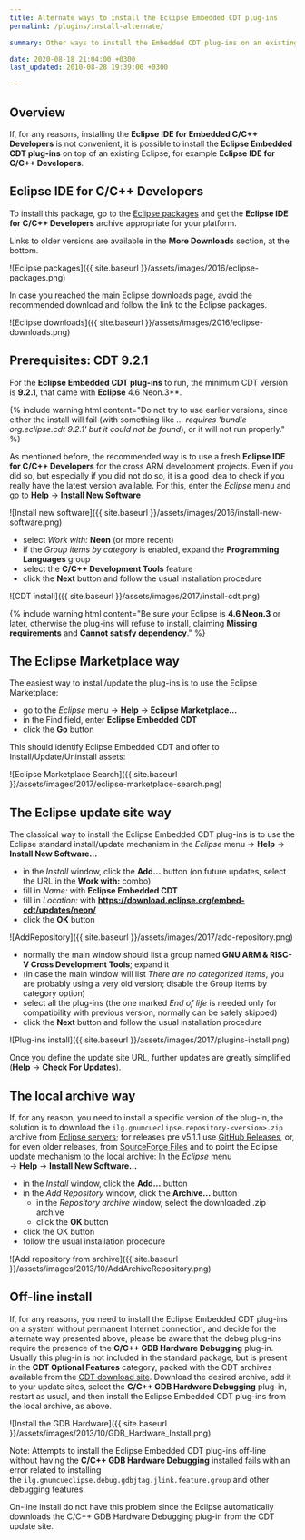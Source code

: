 ```yaml
---
title: Alternate ways to install the Eclipse Embedded CDT plug-ins
permalink: /plugins/install-alternate/

summary: Other ways to install the Embedded CDT plug-ins on an existing Eclipse.

date: 2020-08-18 21:04:00 +0300
last_updated: 2010-08-28 19:39:00 +0300

---
```


## Overview

If, for any reasons, installing the **Eclipse IDE for Embedded C/C++
Developers** is not convenient, it is possible to install the **Eclipse
Embedded CDT plug-ins** on top of an existing Eclipse, for example
**Eclipse IDE for C/C++ Developers**.

## Eclipse IDE for C/C++ Developers

To install this package, go to the
[Eclipse packages](http://www.eclipse.org/downloads/eclipse-packages) and
get the **Eclipse IDE for C/C++ Developers** archive appropriate for your
platform.

Links to older versions are available in the **More Downloads** section,
at the bottom.

![Eclipse packages]({{ site.baseurl }}/assets/images/2016/eclipse-packages.png)

In case you reached the main Eclipse downloads page, avoid the recommended
download and follow the link to the Eclipse packages.

![Eclipse downloads]({{ site.baseurl }}/assets/images/2016/eclipse-downloads.png)

## Prerequisites: CDT 9.2.1

For the **Eclipse Embedded CDT plug-ins** to run, the minimum CDT version is
**9.2.1**, that came with **Eclipse** 4.6 Neon.3**. 

{% include warning.html content="Do not
try to use earlier versions, since either the install will fail (with
something like _... requires 'bundle org.eclipse.cdt 9.2.1' but it could
not be found_), or it will not run properly." %}

As mentioned before, the recommended way is to use a fresh **Eclipse IDE
for C/C++ Developers** for the cross ARM development projects. Even if you
did so, but especially if you did not do so, it is a good idea to check
if you really have the latest version available. For this, enter the
_Eclipse_ menu and go to **Help** → **Install New Software**

![Install new software]({{ site.baseurl }}/assets/images/2016/install-new-software.png)

- select *Work with:* **Neon** (or more recent)
- if the *Group items by category* is enabled, expand the **Programming
Languages** group
- select the **C/C++ Development Tools** feature
- click the **Next** button and follow the usual installation procedure

![CDT install]({{ site.baseurl }}/assets/images/2017/install-cdt.png)

{% include warning.html content="Be sure your Eclipse is **4.6 Neon.3** or
later, otherwise the plug-ins will refuse to install, claiming **Missing
requirements** and **Cannot satisfy dependency**." %}

## The Eclipse Marketplace way

The easiest way to install/update the plug-ins is to use the Eclipse Marketplace:

- go to the _Eclipse_ menu → **Help** → **Eclipse Marketplace...**
- in the Find field, enter **Eclipse Embedded CDT**
- click the **Go** button

This should identify Eclipse Embedded CDT and offer to Install/Update/Uninstall 
assets:

![Eclipse Marketplace Search]({{ site.baseurl }}/assets/images/2017/eclipse-marketplace-search.png)

## The Eclipse update site way

The classical way to install the Eclipse Embedded CDT plug-ins is to use the Eclipse standard install/update mechanism in the _Eclipse_ menu → **Help** → **Install New Software...**

- in the *Install* window, click the **Add...** button (on future updates, select the URL in the **Work with:** combo)
- fill in *Name:* with **Eclipse Embedded CDT**
- fill in *Location:* with **https://download.eclipse.org/embed-cdt/updates/neon/**
- click the **OK** button

![AddRepository]({{ site.baseurl }}/assets/images/2017/add-repository.png)

- normally the main window should list a group named **GNU ARM & RISC-V Cross Development Tools**; expand it
- (in case the main window will list *There are no categorized items*, you are probably using a very old version; disable the Group items by category option)
- select all the plug-ins (the one marked *End of life* is needed only for compatibility with previous version, normally can be safely skipped)
- click the **Next** button and follow the usual installation procedure

![Plug-ins install]({{ site.baseurl }}/assets/images/2017/plugins-install.png)

Once you define the update site URL, further updates are greatly simplified (**Help** → **Check For Updates**).

## The local archive way

If, for any reason, you need to install a specific version of the plug-in, the solution is to download the `ilg.gnumcueclipse.repository-<version>.zip` archive from [Eclipse servers](https://projects.eclipse.org/projects/iot.embed-cdt/governance/); for releases pre v5.1.1 use [GitHub Releases](https://github.com/eclipse-embed-cdt/eclipse-plugins/releases), or, for even older releases, from [SourceForge Files](http://sourceforge.net/projects/gnuarmeclipse/files/Current%20Releases/) and to point the Eclipse update mechanism to the local archive: In the _Eclipse_ menu → **Help** → **Install New Software...**

- in the *Install* window, click the **Add...** button
- in the *Add Repository* window, click the **Archive...** button
    - in the *Repository archive* window, select the downloaded .zip archive
    - click the **OK** button
- click the OK button
- follow the usual installation procedure

![Add repository from archive]({{ site.baseurl }}/assets/images/2013/10/AddArchiveRepository.png)

## Off-line install

If, for any reasons, you need to install the Eclipse Embedded CDT plug-ins on a system without permanent Internet connection, and decide for the alternate way presented above, please be aware that the debug plug-ins require the presence of the **C/C++ GDB Hardware Debugging** plug-in. Usually this plug-in is not included in the standard package, but is present in the **CDT Optional Features** category, packed with the CDT archives available from the [CDT download site](https://www.eclipse.org/cdt/downloads.php). Download the desired archive, add it to your update sites, select the **C/C++ GDB Hardware Debugging** plug-in, restart as usual, and then install the Eclipse Embedded CDT plug-ins from the local archive, as above.

![Install the GDB Hardware]({{ site.baseurl }}/assets/images/2013/10/GDB_Hardware_Install.png)

Note: Attempts to install the Eclipse Embedded CDT plug-ins off-line without having the **C/C++ GDB Hardware Debugging** installed fails with an error related to installing the `ilg.gnumcueclipse.debug.gdbjtag.jlink.feature.group` and other debugging features.

On-line install do not have this problem since the Eclipse automatically downloads the C/C++ GDB Hardware Debugging plug-in from the CDT update site.
